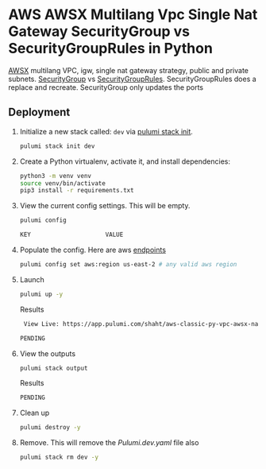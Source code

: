 # AWS AWSX Multilang Vpc Single Nat Gateway SecurityGroup vs SecurityGroupRules in Python

[AWSX](https://www.pulumi.com/registry/packages/awsx/) multilang VPC, igw, single nat gateway strategy, public and private subnets. [SecurityGroup](https://www.pulumi.com/registry/packages/aws/api-docs/ec2/securitygroup/) vs [SecurityGroupRules](https://www.pulumi.com/registry/packages/aws/api-docs/ec2/securitygrouprule/).  SecurityGroupRules does a replace and recreate.  SecurityGroup only updates the ports

## Deployment

1. Initialize a new stack called: `dev` via [pulumi stack init](https://www.pulumi.com/docs/reference/cli/pulumi_stack_init/).

   ```bash
   pulumi stack init dev
   ```

1. Create a Python virtualenv, activate it, and install dependencies:
   ```bash
   python3 -m venv venv
   source venv/bin/activate
   pip3 install -r requirements.txt
   ```

1. View the current config settings. This will be empty.

   ```bash
   pulumi config
   ```

   ```bash
   KEY                     VALUE
   ```

1. Populate the config.  Here are aws [endpoints](https://docs.aws.amazon.com/general/latest/gr/rande.html)

      ```bash
   pulumi config set aws:region us-east-2 # any valid aws region
   ```

1. Launch

   ```bash
   pulumi up -y
   ```

   Results
   ```bash
    View Live: https://app.pulumi.com/shaht/aws-classic-py-vpc-awsx-natgateway-strategy/dev/updates/10

   PENDING
   ```

1. View the outputs
   ```bash
   pulumi stack output
   ```

   Results
   ```bash
   PENDING
   ```

1. Clean up
   ```bash
   pulumi destroy -y
   ```

1. Remove.  This will remove the *Pulumi.dev.yaml* file also
   ```bash
   pulumi stack rm dev -y
   ```